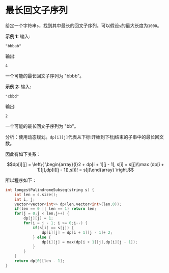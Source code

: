 # 最长回文子序列

给定一个字符串`s`，找到其中最长的回文子序列。可以假设`s`的最大长度为`1000`。

**示例 1:**
输入:

```
"bbbab"
```

输出:

```
4
```

一个可能的最长回文子序列为 "bbbb"。

**示例 2:**
输入:

```
"cbbd"
```

输出:

```
2
```

一个可能的最长回文子序列为 "bb"。



分析：使用动态规划。`dp[i][j]`代表从下标i开始到下标j结束的子串中的最长回文数。

因此有如下关系：

$$dp[i][j] = \left\{ \begin{array}{l}2 + dp[i + 1][j - 1],                   s[i] = s[j]\\\max (dp[i + 1][j],dp[i][j - 1]),s[i]! = s[j]\end{array} \right.$$

所以程序如下：

~~~c++
int longestPalindromeSubseq(string s) {
    int len = s.size();
    int i, j;
    vector<vector<int>> dp(len,vector<int>(len,0));
    if(len == 0 || len == 1) return len;
    for(j = 0;j < len;j++) {
        dp[j][j] = 1;
        for(i = j - 1; i >= 0;i--) {
            if(s[i] == s[j]) {
                dp[i][j] = dp[i + 1][j - 1]+ 2;
            } else {
                dp[i][j] = max(dp[i + 1][j],dp[i][j - 1]);
            }
        }
    }
    return dp[0][len - 1];
}
~~~

